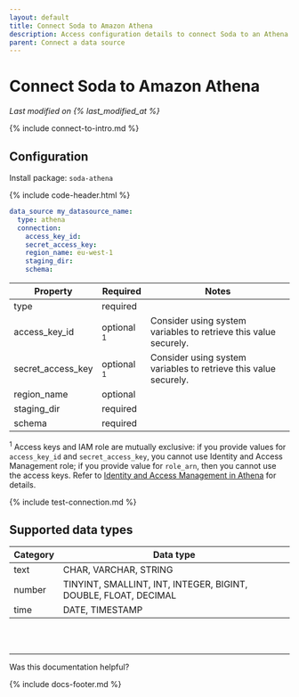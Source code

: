 ```yaml
---
layout: default
title: Connect Soda to Amazon Athena
description: Access configuration details to connect Soda to an Athena data source.
parent: Connect a data source
---
```


# Connect Soda to Amazon Athena
<!--Linked to UI, access Shlink-->
*Last modified on {% last_modified_at %}*

{% include connect-to-intro.md %}

## Configuration
Install package: `soda-athena`

{% include code-header.html %}
```yaml
data_source my_datasource_name:
  type: athena
  connection:
    access_key_id: 
    secret_access_key: 
    region_name: eu-west-1
    staging_dir: 
    schema: 
```

| Property          | Required | Notes                                                      |
| ----------------- | -------- | ---------------------------------------------------------- |
| type              | required |                                                            |
| access_key_id     | optional <sup>1</sup> | Consider using system variables to retrieve this value securely. |
| secret_access_key | optional <sup>1</sup> | Consider using system variables to retrieve this value securely. |
| region_name       | optional |                                                            |
| staging_dir       | required |                                                            |
| schema            | required |                                                            |

<sup>1</sup> Access keys and IAM role are mutually exclusive: if you provide values for `access_key_id` and `secret_access_key`, you cannot use Identity and Access Management role; if you provide value for `role_arn`, then you cannot use the access keys. Refer to [Identity and Access Management in Athena](https://docs.aws.amazon.com/athena/latest/ug/security-iam-athena.html) for details.

{% include test-connection.md %}

## Supported data types

| Category | Data type                                                       |
| -------- | --------------------------------------------------------------- |
| text     | CHAR, VARCHAR, STRING                                           |
| number   | TINYINT, SMALLINT, INT, INTEGER, BIGINT, DOUBLE, FLOAT, DECIMAL |
| time     | DATE, TIMESTAMP                                                 |

<br />
<br />

---

Was this documentation helpful?

<!-- LikeBtn.com BEGIN -->
<span class="likebtn-wrapper" data-theme="tick" data-i18n_like="Yes" data-ef_voting="grow" data-show_dislike_label="true" data-counter_zero_show="true" data-i18n_dislike="No"></span>
<script>(function(d,e,s){if(d.getElementById("likebtn_wjs"))return;a=d.createElement(e);m=d.getElementsByTagName(e)[0];a.async=1;a.id="likebtn_wjs";a.src=s;m.parentNode.insertBefore(a, m)})(document,"script","//w.likebtn.com/js/w/widget.js");</script>
<!-- LikeBtn.com END -->

{% include docs-footer.md %}